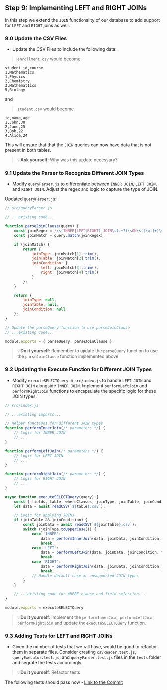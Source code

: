## Step 9: Implementing LEFT and RIGHT JOINs

In this step we extend the `JOIN` functionality of our database to add support for `LEFT` and `RIGHT` joins as well.

### 9.0 Update the CSV Files
- Update the CSV Files to include the following data:

> `enrollment.csv` would become
```csv
student_id,course
1,Mathematics
1,Physics
2,Chemistry
3,Mathemat1ics
5,Biology
```

and 
> `student.csv` would become
```csv
id,name,age
1,John,30
2,Jane,25
3,Bob,22
4,Alice,24
```

This will ensure that that the `JOIN` queries can now have data that is not present in both tables.

> 💡**Ask yourself**: Why was this update necessary?


### 9.1 Update the Parser to Recognize Different JOIN Types
- Modify `queryParser.js` to differentiate between `INNER JOIN`, `LEFT JOIN`, and `RIGHT JOIN`. Adjust the regex and logic to capture the type of JOIN.

Updated `queryParser.js`:

```javascript
// src/queryParser.js

// ...existing code...

function parseJoinClause(query) {
    const joinRegex = /\s(INNER|LEFT|RIGHT) JOIN\s(.+?)\sON\s([\w.]+)\s*=\s*([\w.]+)/i;
    const joinMatch = query.match(joinRegex);

    if (joinMatch) {
        return {
            joinType: joinMatch[1].trim(),
            joinTable: joinMatch[2].trim(),
            joinCondition: {
                left: joinMatch[3].trim(),
                right: joinMatch[4].trim()
            }
        };
    }

    return {
        joinType: null,
        joinTable: null,
        joinCondition: null
    };
}

// Update the parseQuery function to use parseJoinClause
// ...existing code...

module.exports = { parseQuery, parseJoinClause };
```

> 💡**Do it yourself**: Remember to update the `parseQuery` function to use the `parseJoinClause` function implemented above

### 9.2 Updating the Execute Function for Different JOIN Types
- Modify `executeSELECTQuery` in `src/index.js` to handle `LEFT JOIN` and `RIGHT JOIN` alongside `INNER JOIN`. Implement `performLeftJoin` and `performRightJoin` functions to encapsulate the specific logic for these JOIN types.

```javascript
// src/index.js

// ...existing imports...

// Helper functions for different JOIN types
function performInnerJoin(/* parameters */) {
    // Logic for INNER JOIN
    // ...
}

function performLeftJoin(/* parameters */) {
    // Logic for LEFT JOIN
    // ...
}

function performRightJoin(/* parameters */) {
    // Logic for RIGHT JOIN
    // ...
}

async function executeSELECTQuery(query) {
    const { fields, table, whereClauses, joinType, joinTable, joinCondition } = parseQuery(query);
    let data = await readCSV(`${table}.csv`);

    // Logic for applying JOINs
    if (joinTable && joinCondition) {
        const joinData = await readCSV(`${joinTable}.csv`);
        switch (joinType.toUpperCase()) {
            case 'INNER':
                data = performInnerJoin(data, joinData, joinCondition, fields, table);
                break;
            case 'LEFT':
                data = performLeftJoin(data, joinData, joinCondition, fields, table);
                break;
            case 'RIGHT':
                data = performRightJoin(data, joinData, joinCondition, fields, table);
                break;
            // Handle default case or unsupported JOIN types
        }
    }

    // ...existing code for WHERE clause and field selection...
}

module.exports = executeSELECTQuery;
```

> 💡**Do it yourself**: Implement the `performInnerJoin`, `performLeftJoin`, `performRightJoin` and update the `executeSELECTQuery` function. 

### 9.3 Adding Tests for LEFT and RIGHT JOINs
- Given the number of tests that we will have, would be good to refactor them in separate files. Consider creating `csvReader.test.js`, `queryExecutor.test.js`, and `queryParser.test.js` files in the `tests` folder and segrate the tests accordingly.

> 💡**Do it yourself**: Refactor tests

The following tests should pass now - [Link to the Commit](https://github.com/ChakshuGautam/stylusdb-sql/commit/7d4877d09055da7ef63ee6f2321db2e3fa87ad24)